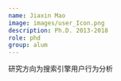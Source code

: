 ```yaml
---
name: Jiaxin Mao
image: images/user_Icon.png
description: Ph.D. 2013-2018 
role: phd 
group: alum
--- 
```


研究方向为搜索引擎用户行为分析